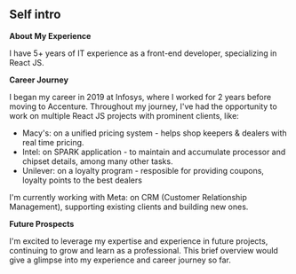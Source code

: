 ## Self intro
**About My Experience**

I have 5+ years of IT experience as a front-end developer, specializing in React JS.

**Career Journey**

I began my career in 2019 at Infosys, where I worked for 2 years before moving to Accenture. Throughout my journey, I've had the opportunity to work on multiple React JS projects with prominent clients, like:
  - Macy's: on a unified pricing system - helps shop keepers & dealers with real time pricing.
  - Intel: on SPARK application - to maintain and accumulate processor and chipset details, among many other tasks.
  - Unilever: on a loyalty program - resposible for providing coupons, loyalty points to the best dealers
    
I'm currently working with Meta: on CRM (Customer Relationship Management), supporting existing clients and building new ones.

**Future Prospects**

I'm excited to leverage my expertise and experience in future projects, continuing to grow and learn as a professional. This brief overview would give a glimpse into my experience and career journey so far.
